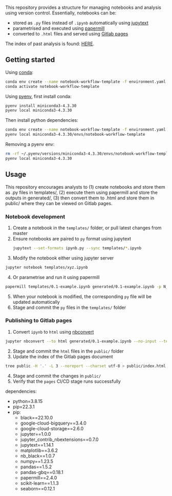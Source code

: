 This repository provides a structure for managing notebooks and analysis using version control. Essentially, notebooks can be:

- stored as `.py` files instead of `.ipynb` automatically using [jupytext](https://jupytext.readthedocs.io/en/latest/paired-notebooks.html)
- parametrised and executed using [papermill](https://papermill.readthedocs.io/en/latest/)
- converted to `.html` files and served using [Gitlab pages](https://docs.gitlab.com/ee/user/project/pages/)

The index of past analysis is found: [HERE](https://mpp-data.pages.golabs.io/analysis-store/).

## Getting started

Using [conda](https://docs.conda.io/projects/conda/en/latest/user-guide/install/index.html):

```bash
conda env create --name notebook-workflow-template -f environment.yaml --force
conda activate notebook-workflow-template
```

Using [pyenv](https://github.com/pyenv/pyenv), first install conda:

```bash
pyenv install miniconda3-4.3.30
pyenv local miniconda3-4.3.30
```

Then install python dependencies:

```bash
conda env create --name notebook-workflow-template -f environment.yaml --force
pyenv local miniconda3-4.3.30/envs/notebook-workflow-template
```

Removing a pyenv env:

```bash
rm -rf ~/.pyenv/versions/miniconda3-4.3.30/envs/notebook-workflow-template
pyenv local miniconda3-4.3.30
```

## Usage

This repository encourages analysts to (1) create notebooks and store them as .py files in templates/, (2) execute them using papermill and store the outputs in generated/, (3) then convert them to .html and store them in public/ where they can be viewed on Gitlab pages.

### Notebook development

1. Create a notebook in the `templates/` folder, or pull latest changes from master
2. Ensure notebooks are paired to `py` format using jupytext
   ```bash
   jupytext --set-formats ipynb.py --sync templates/*.ipynb
   ```
3. Modify the notebook either using jupyter server
  ```bash
  jupyter notebook templates/xyz.ipynb
  ```
4. Or parametrise and run it using papermill
  ```bash
  papermill templates/0.1-example.ipynb generated/0.1-example.ipynb -p N_DAYS 3
  ```
5. When your notebook is modified, the corresponding `py` file will be updated automatically
6. Stage and commit the `py` files in the `templates/` folder

### Publishing to Gitlab pages

1. Convert `ipynb` to `html` using [nbconvert](https://github.com/jupyter/nbconvert)
  ```bash
  jupyter nbconvert --to html generated/0.1-example.ipynb --no-input --template classic --output ../public/0.1-example.html
  ```
2. Stage and commit the `html` files in the `public/` folder
3. Update the index of the Gitlab pages document
  ```bash
  tree public -H '.' -L 3 --noreport --charset utf-8 > public/index.html
  ```
4. Stage and commit the changes in `public/`
5. Verify that the `pages` CI/CD stage runs successfully


dependencies:
- python=3.8.15
- pip=22.3.1
- pip:
   - black==22.10.0
   - google-cloud-bigquery==3.4.0
   - google-cloud-storage==2.6.0
   - jupyter==1.0.0
   - jupyter_contrib_nbextensions==0.7.0
   - jupytext==1.14.1
   - matplotlib==3.6.2
   - nb_black==1.0.7
   - numpy==1.23.5
   - pandas==1.5.2
   - pandas-gbq==0.18.1
   - papermill==2.4.0
   - scikit-learn==1.1.3
   - seaborn==0.12.1

